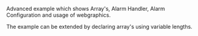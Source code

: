 Advanced example which shows Array's, Alarm Handler, Alarm Configuration and usage of webgraphics.


The example can be extended by declaring array's using variable lengths.
